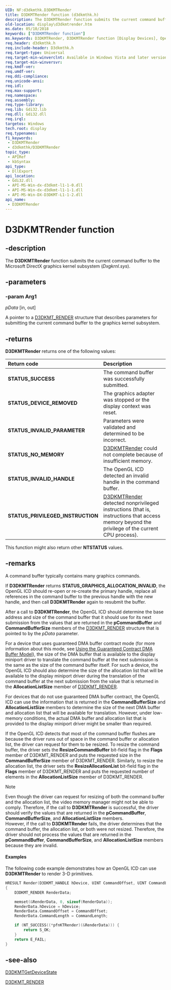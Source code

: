```yaml
---
UID: NF:d3dkmthk.D3DKMTRender
title: D3DKMTRender function (d3dkmthk.h)
description: The D3DKMTRender function submits the current command buffer to the Microsoft DirectX graphics kernel subsystem (Dxgkrnl.sys).
old-location: display\d3dkmtrender.htm
ms.date: 05/10/2018
keywords: ["D3DKMTRender function"]
ms.keywords: D3DKMTRender, D3DKMTRender function [Display Devices], OpenGL_Functions_d24fbe14-3271-47f8-9268-8946b599b32a.xml, d3dkmthk/D3DKMTRender, display.d3dkmtrender
req.header: d3dkmthk.h
req.include-header: D3dkmthk.h
req.target-type: Universal
req.target-min-winverclnt: Available in Windows Vista and later versions of the Windows operating systems.
req.target-min-winversvr: 
req.kmdf-ver: 
req.umdf-ver: 
req.ddi-compliance: 
req.unicode-ansi: 
req.idl: 
req.max-support: 
req.namespace: 
req.assembly: 
req.type-library: 
req.lib: Gdi32.lib
req.dll: Gdi32.dll
req.irql: 
targetos: Windows
tech.root: display
req.typenames: 
f1_keywords:
 - D3DKMTRender
 - d3dkmthk/D3DKMTRender
topic_type:
 - APIRef
 - kbSyntax
api_type:
 - DllExport
api_location:
 - Gdi32.dll
 - API-MS-Win-dx-d3dkmt-l1-1-0.dll
 - API-MS-Win-dx-d3dkmt-l1-1-1.dll
 - API-MS-Win-DX-D3DKMT-L1-1-2.dll
api_name:
 - D3DKMTRender
---
```


# D3DKMTRender function


## -description

The <b>D3DKMTRender</b> function submits the current command buffer to the Microsoft DirectX graphics kernel subsystem (<i>Dxgkrnl.sys</i>).

## -parameters

### -param Arg1

*pData* [in, out]

A pointer to a <a href="/windows-hardware/drivers/ddi/d3dkmthk/ns-d3dkmthk-_d3dkmt_render">D3DKMT_RENDER</a> structure that describes parameters for submitting the current command buffer to the graphics kernel subsystem.

## -returns

<b>D3DKMTRender</b> returns one of the following values:

| **Return code** | **Description** | 
|:--|:--|
| **STATUS_SUCCESS** | The command buffer was successfully submitted. | 
| **STATUS_DEVICE_REMOVED** | The graphics adapter was stopped or the display context was reset. | 
| **STATUS_INVALID_PARAMETER** | Parameters were validated and determined to be incorrect. | 
| **STATUS_NO_MEMORY** | [D3DKMTRender]()  could not complete because of insufficient memory. | 
| **STATUS_INVALID_HANDLE** | The OpenGL ICD detected an invalid handle in the command buffer. | 
| **STATUS_PRIVILEGED_INSTRUCTION** | [D3DKMTRender]() detected nonprivileged instructions (that is, instructions that access memory beyond the privilege of the current CPU process). | 

This function might also return other <b>NTSTATUS</b> values.

## -remarks

A command buffer typically contains many graphics commands.  

If <b>D3DKMTRender</b> returns <b>STATUS_GRAPHICS_ALLOCATION_INVALID</b>, the OpenGL ICD should re-open or re-create the primary handle, replace all references in the command buffer to the previous handle with the new handle, and then call <b>D3DKMTRender</b> again to resubmit the buffer.

After a call to <b>D3DKMTRender</b>, the OpenGL ICD should determine the base address and size of the command buffer that it should use for its next submission from the values that are returned in the <b>pCommandBuffer</b> and <b>CommandBufferSize</b> members of the <a href="/windows-hardware/drivers/ddi/d3dkmthk/ns-d3dkmthk-_d3dkmt_render">D3DKMT_RENDER</a> structure that is pointed to by the <i>pData</i> parameter.

For a device that uses guaranteed DMA buffer contract mode (for more information about this mode, see <a href="/windows-hardware/drivers/display/using-the-guaranteed-contract-dma-buffer-model">Using the Guaranteed Contract DMA Buffer Model</a>), the size of the DMA buffer that is available to the display miniport driver to translate the command buffer at the next submission is the same as the size of the command buffer itself. For such a device, the OpenGL ICD should also determine the size of the allocation list that will be available to the display miniport driver during the translation of the command buffer at the next submission from the value that is returned in the <b>AllocationListSize</b> member of <a href="/windows-hardware/drivers/ddi/d3dkmthk/ns-d3dkmthk-_d3dkmt_render">D3DKMT_RENDER</a>. 

For devices that do not use guaranteed DMA buffer contract, the OpenGL ICD can use the information that is returned in the <b>CommandBufferSize</b> and <b>AllocationListSize</b> members to determine the size of the next DMA buffer and allocation list that will be available for translation. However, under low-memory conditions, the actual DMA buffer and allocation list that is provided to the display miniport driver might be smaller than required.

If the OpenGL ICD detects that most of the command buffer flushes are because the driver runs out of space in the command buffer or allocation list, the driver can request for them to be resized. To resize the command buffer, the driver sets the <b>ResizeCommandBuffer</b> bit-field flag in the <b>Flags</b> member of D3DKMT_RENDER and puts the requested size in the <b>CommandBufferSize</b> member of D3DKMT_RENDER. Similarly, to resize the allocation list, the driver sets the <b>ResizeAllocationList</b> bit-field flag in the <b>Flags</b> member of D3DKMT_RENDER and puts the requested number of elements in the <b>AllocationListSize</b> member of D3DKMT_RENDER.

> [!NOTE]
> Even though the driver can request for resizing of both the command buffer and the allocation list, the video memory manager might not be able to comply. Therefore, if the call to <b>D3DKMTRender</b> is successful, the driver should verify the values that are returned in the <b>pCommandBuffer</b>, <b>CommandBufferSize</b>, and <b>AllocationListSize</b> members.<br/>However, if the call to <b>D3DKMTRender</b> fails, the driver determines that the command buffer, the allocation list, or both were not resized. Therefore, the driver should not process the values that are returned in the <b>pCommandBuffer</b>, <b>CommandBufferSize</b>, and <b>AllocationListSize</b> members because they are invalid.


#### Examples

The following code example demonstrates how an OpenGL ICD can use <b>D3DKMTRender</b> to render 3-D primitives.

```cpp
HRESULT Render(D3DKMT_HANDLE hDevice, UINT CommandOffset, UINT CommandLength)
{
    D3DKMT_RENDER RenderData;

    memset(&RenderData, 0, sizeof(RenderData));
    RenderData.hDevice = hDevice;
    RenderData.CommandOffset = CommandOffset;
    RenderData.CommandLength = CommandLength;

    if (NT_SUCCESS((*pfnKTRender)(&RenderData))) {
        return S_OK;
    }
    return E_FAIL;
}
```

## -see-also

<a href="/windows-hardware/drivers/ddi/d3dkmthk/nf-d3dkmthk-d3dkmtgetdevicestate">D3DKMTGetDeviceState</a>

<a href="/windows-hardware/drivers/ddi/d3dkmthk/ns-d3dkmthk-_d3dkmt_render">D3DKMT_RENDER</a>
